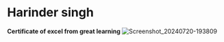# Harinder singh 
**Certificate of excel from great learning**
![Screenshot_20240720-193809](https://github.com/user-attachments/assets/0ce61daa-0aee-43ee-bf3b-e6d7e0d9184b)
